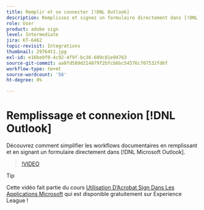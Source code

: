 ```yaml
---
title: Remplir et se connecter [!DNL Outlook]
description: Remplissez et signez un formulaire directement dans [!DNL Microsoft Outlook]
role: User
product: adobe sign
level: Intermediate
jira: KT-6462
topic-revisit: Integrations
thumbnail: 29764t1.jpg
exl-id: e16be9f0-4c92-4f9f-bc36-609c81e94763
source-git-commit: aa8fd589d214879f2bfcb6bc54576c707532fd6f
workflow-type: tm+mt
source-wordcount: '56'
ht-degree: 0%

---
```


# Remplissage et connexion [!DNL Outlook]

Découvrez comment simplifier les workflows documentaires en remplissant et en signant un formulaire directement dans [!DNL Microsoft Outlook].

>[!VIDEO](https://video.tv.adobe.com/v/344947?quality=12&learn=on&hidetitle=true)

>[!TIP]
>
>Cette vidéo fait partie du cours [Utilisation D’Acrobat Sign Dans Les Applications Microsoft](https://experienceleague.adobe.com/?recommended=Sign-U-1-2020.2) qui est disponible gratuitement sur Experience League !

